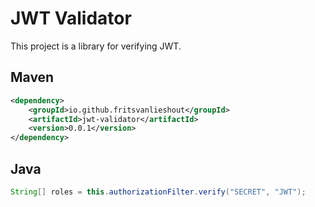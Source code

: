 # JWT Validator
This project is a library for verifying JWT. 


## Maven
````XML
<dependency>
    <groupId>io.github.fritsvanlieshout</groupId>
    <artifactId>jwt-validator</artifactId>
    <version>0.0.1</version>
</dependency>
````


## Java
````java
String[] roles = this.authorizationFilter.verify("SECRET", "JWT");
````
